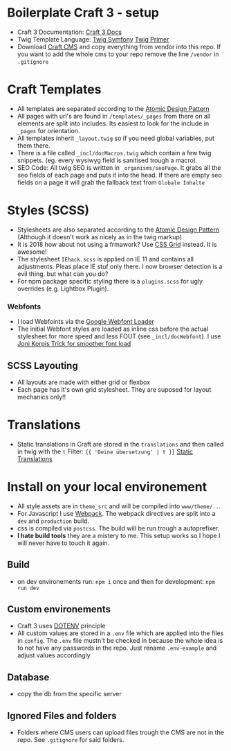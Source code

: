 # Boilerplate Craft 3 - setup

* Craft 3 Documentation: [Craft 3 Docs](https://docs.craftcms.com/v3/)
* Twig Template Language: [Twig Symfony](https://twig.symfony.com/doc/2.x/templates.html) [Twig Primer](https://docs.craftcms.com/v3/dev/twig-primer.html)
* Download [Craft CMS](https://craftcms.com/) and copy everything from vendor into this repo. If you want to add the whole cms to your repo remove the line `/vendor` in `.gitignore`

# Craft Templates

* All templates are separated according to the [Atomic Design Pattern](https://patternlab.io/)
* All pages with url's are found in `/templates/_pages` from there on all elements are split into includes. Its easiest to look for the include in `_pages` for orientation.
* All templates inherit `_layout.twig` so if you need global variables, put them there.
* There is a file called `_incl/docMacros.twig` which contain a few twig snippets. (eg. every wysiwyg field is sanitised trough a macro).
* SEO Code: All twig SEO is written in `_organisms/seoPage`. It grabs all the seo fields of each page and puts it into the head. If there are empty seo fields on a page it will grab the fallback text from `Globale Inhalte`

# Styles (SCSS)

* Stylesheets are also separated according to the [Atomic Design Pattern](https://patternlab.io/) (Although it doesn't work as nicely as in the twig markup)
* It is 2018 how about not using a frmawork? Use [CSS Grid](https://css-tricks.com/snippets/css/complete-guide-grid/)  instead. It is awesome!
* The stylesheet `IEhack.scss` is applied on IE 11 and contains all adjustments. Pleas place IE stuf only there. I now browser detection is a evil thing. but what can you do?
* For npm package specific styling there is a `plugins.scss` for ugly overrides (e.g. Lightbox Plugin).

### Webfonts

* I load Webfoints via the [Google Webfont Loader](https://github.com/typekit/webfontloader)
* The initial Webfont styles are loaded as inline css before the actual stylesheet for more speed and less FOUT (see `_incl/docWebfont`). I use [Joni Korpis Trick for smoother font load](https://jonikorpi.com/a-smoother-page-load/)

## SCSS Layouting

* All layouts are made with either grid or flexbox
* Each page has it's own grid stylesheet. They are suposed for layout mechanics only!!

# Translations
* Static translations in Craft are stored in the `translations` and then called in twig with the `t` Filter: `{{ 'Deine übersetzung' | t }}` [Static Translations](https://docs.craftcms.com/v3/static-translations.html#app)

# Install on your local environement

* All style assets are in `theme_src` and will be compiled into `www/theme/..`.
* For Javascript I use [Webpack](https://webpack.js.org/). The webpack directives are split into a `dev` and `production` build.
* css is compiled via `postcss`. The build will be run trough a autoprefixer.
* **I hate build tools** they are a mistery to me. This setup works so I hope I will never have to touch it again.

## Build

* on dev environements run: `npm i` once and then for development: `npm run dev`

## Custom environements

* Craft 3 uses [DOTENV](https://docs.craftcms.com/v3/config/environments.html) principle
* All custom values are stored in a `.env` file which are applied into the files in `config`. The `.env` file mustn't be checked in because the whole idea is to not have any passwords in the repo. Just rename `.env-example` and adjust values accordingly

## Database

* copy the db from the specific server

## Ignored Files and folders

* Folders where CMS users can upload files trough the CMS are not in the repo. See `.gitignore` for said folders.
